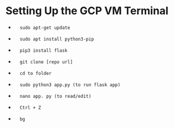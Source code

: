 # Setting Up the GCP VM Terminal
-       sudo apt-get update
-       sudo apt install python3-pip
-       pip3 install flask
-       git clone [repo url]
-       cd to folder
-       sudo python3 app.py (to run flask app)
-       nano app. py (to read/edit)
-       Ctrl + Z 
-       bg
